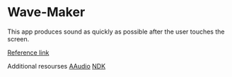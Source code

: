 # Wave-Maker
This app produces sound as quickly as possible after the user touches the screen.

[Reference link](https://developer.android.com/ndk/guides/audio/aaudio/aaudio.html)

Additional resourses
[AAudio](https://developer.android.com/ndk/guides/audio/aaudio/aaudio.html)
[NDK](https://developer.android.com/ndk/guides/index.html)
